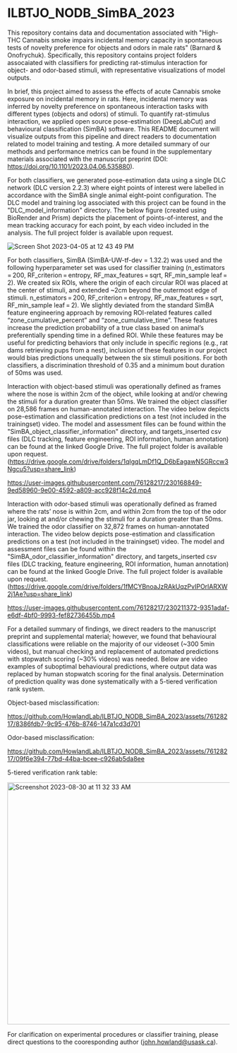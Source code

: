 # ILBTJO_NODB_SimBA_2023
This repository contains data and documentation associated with "High-THC Cannabis smoke impairs incidental memory capacity in spontaneous tests of novelty preference for objects and odors in male rats" (Barnard & Onofrychuk). Specifically, this repository contains project folders assocaiated with classifiers for predicting rat-stimulus interaction for object- and odor-based stimuli, with representative visualizations of model outputs. 

In brief, this project aimed to assess the effects of acute Cannabis smoke exposure on incidental memory in rats. Here, incidental memory was inferred by novelty preference on spontaneous interaction tasks with different types (objects and odors) of stimuli. To quantify rat-stimulus interaction, we applied open source pose-estimation (DeepLabCut) and behavioural classification (SimBA) software. This README document will visualize outputs from this pipeline and direct readers to documentation related to model training and testing. A more detailed summary of our methods and performance metrics can be found in the supplementary materials associated with the manuscript preprint (DOI: https://doi.org/10.1101/2023.04.06.535880).

For both classifiers, we generated pose-estimation data using a single DLC network (DLC version 2.2.3) where eight points of interest were labelled in accordance with the SimBA single animal eight-point configuration. The DLC model and training log associated with this project can be found in the "DLC_model_information" directory. The below figure (created using BioRender and Prism) depicts the placement of points-of-interest, and the mean tracking accuracy for each point, by each video included in the analysis. The full project folder is available upon request.

![Screen Shot 2023-04-05 at 12 43 49 PM](https://user-images.githubusercontent.com/76128217/230175339-a78c24f9-8adb-4ab2-9155-a8b6c0cbf48d.png)

For both classifiers, SimBA (SimBA-UW-tf-dev = 1.32.2) was used and the following hyperparameter set was used for classifier training (n_estimators = 200, RF_criterion = entropy, RF_max_features = sqrt, RF_min_sample leaf = 2). We created six ROIs, where the origin of each circular ROI was placed at the center of stimuli, and extended ~2cm beyond the outermost edge of stimuli. n_estimators = 200, RF_criterion = entropy, RF_max_features = sqrt, RF_min_sample leaf = 2). We slightly deviated from the standard SimBA feature engineering approach by removing ROI-related features called “zone_cumulative_percent” and “zone_cumulative_time”. These features increase the prediction probability of a true class based on animal’s preferentially spending time in a defined ROI. While these features may be useful for predicting behaviors that only include in specific regions (e.g., rat dams retrieving pups from a nest), inclusion of these features in our project would bias predictions unequally between the six stimuli positions. For both classifiers, a discrimination threshold of 0.35 and a minimum bout duration of 50ms was used. 



Interaction with object-based stimuli was operationally defined as frames where the nose is within 2cm of the object, while looking at and/or chewing the stimuli for a duration greater than 50ms. We trained the object classifier on 28,586 frames on human-annotated interaction. The video below depicts pose-estimation and classification predictions on a test (not included in the trainingset) video. The model and assessment files can be found within the "SimBA_object_classifier_information" directory, and targets_inserted csv files (DLC tracking, feature engineering, ROI information, human annotation) can be found at the linked Google Drive. The full project folder is available upon request. (https://drive.google.com/drive/folders/1qIgqLmDf1Q_D6bEagawN5GRccw3Ngcu5?usp=share_link)





https://user-images.githubusercontent.com/76128217/230168849-9ed58960-9e00-4592-a809-acc928f14c2d.mp4





Interaction with odor-based stimuli was operationally defined as framed where the rats’ nose is within 2cm, and within 2cm from the top of the odor jar, looking at and/or chewing the stimuli for a duration greater than 50ms. We trained the odor classifier on 32,872 frames on human-annotated interaction. The video below depicts pose-estimation and classification predictions on a test (not included in the trainingset) video. The model and assessment files can be found within the "SimBA_odor_classifier_information" directory, and targets_inserted csv files (DLC tracking, feature engineering, ROI information, human annotation) can be found at the linked Google Drive. The full project folder is available upon request. (https://drive.google.com/drive/folders/1fMCYBnoaJzRAkUqzPvIPOrlARXW2j1Ae?usp=share_link)





https://user-images.githubusercontent.com/76128217/230211372-9351adaf-e6df-4bf0-9993-fef82736455b.mp4





For a detailed summary of findings, we direct readers to the manuscript preprint and supplemental material; however, we found that behavioural classifications were reliable on the majority of our videoset (~300 5min videos), but manual checking and replacement of automated predictions with stopwatch scoring (~30% videos) was needed. Below are video examples of suboptimal behavioural predictions, where output data was replaced by human stopwatch scoring for the final analysis. Determination of prediction quality was done systematically with a 5-tiered verification rank system.

Object-based misclassification:

https://github.com/HowlandLab/ILBTJO_NODB_SimBA_2023/assets/76128217/8386fdb7-9c95-476b-8746-147a1cd3d701

Odor-based misclassification:

https://github.com/HowlandLab/ILBTJO_NODB_SimBA_2023/assets/76128217/09f6e394-77bd-44ba-bcee-c926ab5da8ee

5-tiered verification rank table:

<img width="548" alt="Screenshot 2023-08-30 at 11 32 33 AM" src="https://github.com/HowlandLab/ILBTJO_NODB_SimBA_2023/assets/76128217/74e138a1-0be8-45e3-a018-b467996a6373">

For clarification on experimental procedures or classifier training, please direct questions to the cooresponding author (john.howland@usask.ca).



